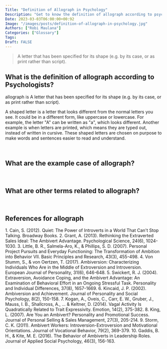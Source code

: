```yaml
---
Title: "Definition of Allograph in Psychology"
Description: "Get to know the definition of allograph according to psychologists."
Date: 2023-03-03T06:00:00+00:92
Image: "/images/posts/definition-of-allograph-in-psychology.jpg"
Authors: ["Robi Maulana"]
Categories: ["Glossary"]
Tags: 
Draft: FALSE
---
```





> A letter that has been specified for its shape (e.g. by its case, or as print rather than script).

## What is the definition of allograph according to Psychologists?

allograph is A letter that has been specified for its shape (e.g. by its case, or as print rather than script).

A shaped letter is a letter that looks different from the normal letters you see. It could be in a different form, like uppercase or lowercase. For example, the letter "A" can be written as "a", which looks different. Another example is when letters are printed, which means they are typed out, instead of written in cursive. These shaped letters are chosen on purpose to make words and sentences easier to read and understand.

 

## What are the example case of allograph?

 

## What are other terms related to allograph?

 

## References for allograph

1\. Cain, S. (2012). Quiet: The Power of Introverts in a World That Can't Stop Talking. Broadway Books. 2. Grant, A. (2013). Rethinking the Extraverted Sales Ideal: The Ambivert Advantage. Psychological Science, 24(6), 1024-1030. 3. Little, B. R., Salmela-Aro, K., & Phillips, S. D. (2007). Personal Project Pursuits and Everyday Functioning: The Transformation of Ambition into Behavior VII. Basic Principles and Research, 43(3), 455-498. 4. Von Stumm, S., & von Oertzen, T. (2017). Ambiversion: Characterizing Individuals Who Are in the Middle of Extroversion and Introversion. European Journal of Personality, 31(6), 646-648. 5. Swickert, R. J. (2004). Extraversion, Avoidance Coping, and the Ambivert Advantage: An Examination of Behavioral Effort in an Ongoing Stressful Task. Personality and Individual Differences, 37(8), 1657-1669. 6. Kincaid, J. P. (2002). Ambiversion and Achievement. Journal of Personality and Social Psychology, 8(2), 150-158. 7. Kogan, A., Oveis, C., Carr, E. W., Gruber, J., Mauss, I. B., Shallcross, A., ... & Keltner, D. (2014). Vagal Activity Is Quadratically Related to Trait Expressivity. Emotion, 14(2), 375-382. 8. King, L. (2007). Are You an Ambivert? Personality and Promotional Success. Journal of Personal Selling & Sales Management, 27(3), 205-214. 9. Storm, C. K. (2011). Ambivert Workers: Introversion-Extroversion and Motivational Orientations. Journal of Vocational Behavior, 79(2), 369-379. 10. Gaddis, B. H., & Kite, M. E. (2016). The Behavior of Ambiverts in Leadership Roles. Journal of Applied Social Psychology, 46(3), 156-163.

